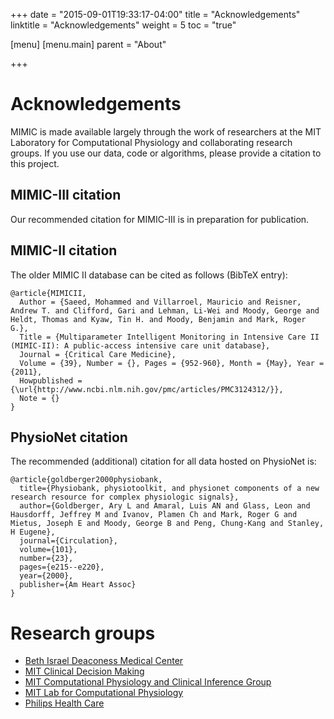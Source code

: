 +++
date = "2015-09-01T19:33:17-04:00"
title = "Acknowledgements"
linktitle = "Acknowledgements"
weight = 5
toc = "true"

[menu]
  [menu.main]
    parent = "About"

+++

# Acknowledgements

MIMIC is made available largely through the work of researchers at the MIT Laboratory for Computational Physiology and collaborating research groups. If you use our data, code or algorithms, please provide a citation to this project.

## MIMIC-III citation

Our recommended citation for MIMIC-III is in preparation for publication.

## MIMIC-II citation

The older MIMIC II database can be cited as follows (BibTeX entry):

```text
@article{MIMICII,
  Author = {Saeed, Mohammed and Villarroel, Mauricio and Reisner, Andrew T. and Clifford, Gari and Lehman, Li-Wei and Moody, George and Heldt, Thomas and Kyaw, Tin H. and Moody, Benjamin and Mark, Roger G.},
  Title = {Multiparameter Intelligent Monitoring in Intensive Care II (MIMIC-II): A public-access intensive care unit database},
  Journal = {Critical Care Medicine},
  Volume = {39}, Number = {}, Pages = {952-960}, Month = {May}, Year = {2011},
  Howpublished = {\url{http://www.ncbi.nlm.nih.gov/pmc/articles/PMC3124312/}},
  Note = {}
}
```

## PhysioNet citation

The recommended (additional) citation for all data hosted on PhysioNet is:

```text
@article{goldberger2000physiobank,
  title={Physiobank, physiotoolkit, and physionet components of a new research resource for complex physiologic signals},
  author={Goldberger, Ary L and Amaral, Luis AN and Glass, Leon and Hausdorff, Jeffrey M and Ivanov, Plamen Ch and Mark, Roger G and Mietus, Joseph E and Moody, George B and Peng, Chung-Kang and Stanley, H Eugene},
  journal={Circulation},
  volume={101},
  number={23},
  pages={e215--e220},
  year={2000},
  publisher={Am Heart Assoc}
}
```

# Research groups

- [Beth Israel Deaconess Medical Center](http://www.bidmc.org/)
- [MIT Clinical Decision Making](http://groups.csail.mit.edu/medg/)
- [MIT Computational Physiology and Clinical Inference Group](http://www.rle.mit.edu/cpci/)
- [MIT Lab for Computational Physiology](http://lcp.mit.edu/)
- [Philips Health Care](http://www.healthcare.philips.com/main/index.wpd)

<!-- Add details of funders here -->
